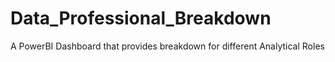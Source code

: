 # Data_Professional_Breakdown
A PowerBI Dashboard that provides breakdown for different Analytical Roles
